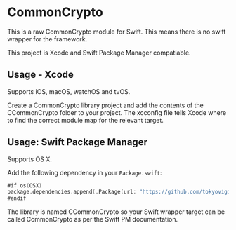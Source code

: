 CommonCrypto
============

This is a raw CommonCrypto module for Swift. This means there is no swift wrapper for the framework. 

This project is Xcode and Swift Package Manager compatiable.

Usage - Xcode 
-------------

Supports iOS, macOS, watchOS and tvOS.

Create a CommonCrypto library project and add the contents of the CCommonCrypto folder to your project. The xcconfig file tells Xcode where to find the correct module map for the relevant target.

Usage: Swift Package Manager 
----------------------------

Supports OS X.

Add the following dependency in your `Package.swift`:

```swift
#if os(OSX)
package.dependencies.append(.Package(url: "https://github.com/tokyovigilante/CommonCrypto.git", majorVersion: 1, minor: 1)
#endif
```
The library is named CCommonCrypto so your Swift wrapper target can be called CommonCrypto as per the Swift PM documentation.